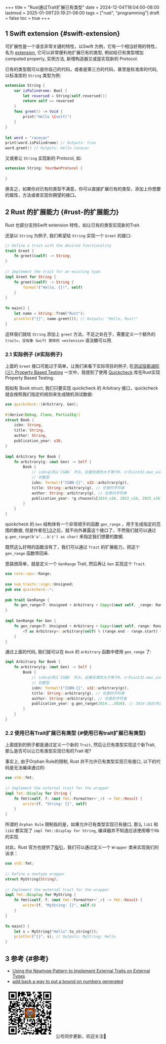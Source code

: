 +++
title = "Rust通过Trait扩展已有类型"
date = 2024-12-04T18:04:00-08:00
lastmod = 2025-01-09T20:19:21-08:00
tags = ["rust", "programming"]
draft = false
toc = true
+++

## <span class="section-num">1</span> Swift extension {#swift-extension}

可扩展性是一个语言非常关键的特性，以Swift 为例，它有一个相当好用的特性，名为 [extension](https://docs.swift.org/swift-book/documentation/the-swift-programming-language/extensions/), 它可以非常便利地扩展已有的类型, 例如给已有类型增加 computed property, 实例方法, 新增构造器又或是实现新的 Protocol.

已有的类型既可以是你自己的代码，或者是第三方的代码，甚至是标准库的代码, 以标准库的 `String` 类型为例:

```swift
extension String {
    var isPalindrome: Bool {
        let reversed = String(self.reversed())
        return self == reversed
    }
    func greet() -> Void {
        print("Hello \(self)")
    }
}

let word = "racecar"
print(word.isPalindrome) // Outputs: true
word.greet() // Outputs: Hello racecar
```

又或者让 `String` 实现新的 Protocol, 如:

```swift
extension String: YourOwnProtocol {

}
```

换言之，如果你对已有的类型不满意，你可以直接扩展已有的类型，添加上你想要的属性，方法或者实现你期望的接口。


## <span class="section-num">2</span> Rust 的扩展能力 {#rust-的扩展能力}

Rust 也部分支持Swift extension 特性，如让已有的类型实现新的Trait.

还是以 `String` 为例子, 我们希望给 `String` 实现一个 `Greet` 的接口:

```rust
// Define a trait with the desired functionality
trait Greet {
    fn greet(&self) -> String;
}

// Implement the trait for an existing type
impl Greet for String {
    fn greet(&self) -> String {
        format!("Hello, {}!", self)
    }
}

fn main() {
    let name = String::from("Rust");
    println!("{}", name.greet()); // Outputs: "Hello, Rust!"
}
```

这样我们就给 `String` 添加上 `greet` 方法，不足之处在于，需要定义一个额外的 `trait=，没有像 Swift 那样的 =extension` 语法糖可以用.


### <span class="section-num">2.1</span> 实际例子 {#实际例子}

上面的 `Greet` 接口可能过于简单，让我们来看下实际项目的例子, 在[测试技能进阶(三): Property Based Testing](https://ramsayleung.github.io/zh/post/2024/%E6%B5%8B%E8%AF%95%E6%8A%80%E8%83%BD%E8%BF%9B%E9%98%B6%E4%B8%89_property_based_testing/) 一文中，我提到了使用 [Quickcheck](https://github.com/BurntSushi/quickcheck) 库在Rust实现 Property Based Testing.

假如有 Book struct, 我们只要实现 quickcheck 的 Arbitrary 接口，quickcheck 就会按照我们指定的规则来生成随机测试数据:

```rust
use quickcheck::{Arbitrary, Gen};

#[derive(Debug, Clone, PartialEq)]
struct Book {
    isbn: String,
    title: String,
    author: String,
    publication_year: u16,
}

impl Arbitrary for Book {
    fn arbitrary(g: &mut Gen) -> Self {
        Book {
            // isbn必须以`ISBN` 开头，后接任意的大于等于0，小于uint32.max_value
            // 的整型
            isbn: format!("ISBN-{}", u32::arbitrary(g)),
            title: String::arbitrary(g), // 任意的字符串
            author: String::arbitrary(g), // 任意的字符串
            publication_year: *g.choose(&[2014_u16, 2022_u16, 2025_u16]).unwrap(), // 2014,2022或2025年出版的书
        }
    }
}
```

quickcheck 的 `Gen` 结构体有一个非常顺手的函数 `gen_range` ，用于生成指定的范围的数据, 但是作者在[1.0](https://github.com/BurntSushi/quickcheck/blob/aa968a94650b5d4d572c4ef581a7f5eb259aa0d2/src/arbitrary.rs#L72)之后，就不向外暴露这个接口了，不然我们就可以通过 `g.gen_range(b'a'...b'z') as char)` 来指定我们想要的数据.

既然这么好用的函数没有了，我们可以通过 `Trait` 的扩展能力，把这个 `gen_range` 函数带回来.

思路很简单，就是定义一个 `GenRange` Trait, 然后再让 `Gen` 实现这个 `Trait`.

```rust
use core::ops::Range;

use num_traits::sign::Unsigned;
pub use quickcheck::*;

pub trait GenRange {
    fn gen_range<T: Unsigned + Arbitrary + Copy>(&mut self, _range: Range<T>) -> T;
}

impl GenRange for Gen {
    fn gen_range<T: Unsigned + Arbitrary + Copy>(&mut self, range: Range<T>) -> T {
        <T as Arbitrary>::arbitrary(self) % (range.end - range.start) + range.start
    }
}
```

通过上面的代码, 我们就可以在 `Book` 的 `arbitrary` 函数中使用 `gen_range` 了:

```rust
impl Arbitrary for Book {
    fn arbitrary(g: &mut Gen) -> Self {
        Book {
            // isbn必须以`ISBN` 开头，后接任意的大于等于0，小于uint32.max_value
            // 的整型
            isbn: format!("ISBN-{}", u32::arbitrary(g)),
            title: String::arbitrary(g), // 任意的字符串
            author: String::arbitrary(g), // 任意的字符串
            publication_year: g.gen_range(2014...2026), // 2014-2025年出版的书
        }
    }
}
```


### <span class="section-num">2.2</span> 使用已有Trait扩展已有类型 {#使用已有trait扩展已有类型}

上面提到的例子都是通过定义一个新的 `Trait`, 然后让已有类型实现这个新Trait, 那么是否可以让已有类型实现已有的Trait 呢?

事实上, 由于Orphan Rule的限制, Rust 并不允许已有类型实现已有接口, 以下的代码是无法编译通过的:

```rust
use std::fmt;

// Implement the external trait for the wrapper
impl fmt::Display for String {
    fn fmt(&self, f: &mut fmt::Formatter<'_>) -> fmt::Result {
        write!(f, "String: {}", self)
    }
}
```

所谓的 `Orphan Rule` 限制指的是，如果允许已有类型实现已有接口, 那么 `lib1` 和 `lib2` 都实现了 `impl fmt::Display for String`, 编译器并不知道应该使用哪个lib的实现.

对此，Rust 官方也提供了[指引](https://doc.rust-lang.org/book/ch19-03-advanced-traits.html#using-the-newtype-pattern-to-implement-external-traits-on-external-types)，我们可以通过定义一个 `Wrapper` 类来实现我们的诉求：

```rust
use std::fmt;

// Define a newtype wrapper
struct MyString(String);

// Implement the external trait for the wrapper
impl fmt::Display for MyString {
    fn fmt(&self, f: &mut fmt::Formatter<'_>) -> fmt::Result {
        write!(f, "MyString: {}", self.0)
    }
}

fn main() {
    let s = MyString("Hello".to_string());
    println!("{}", s); // Outputs: MyString: Hello
}
```


## <span class="section-num">3</span> 参考 {#参考}

-   [Using the Newtype Pattern to Implement External Traits on External Types](https://doc.rust-lang.org/book/ch19-03-advanced-traits.html#using-the-newtype-pattern-to-implement-external-traits-on-external-types)
-   [add back a way to put a bound on numbers generated](//github.com/BurntSushi/quickcheck/issues/267)

<div center class="qr-container">
<img src="/ox-hugo/qrcode_gh_e06d750e626f_1.jpg" alt="qrcode_gh_e06d750e626f_1.jpg" width="160px" height="160px" center="t" class="qr-container" />
公号同步更新，欢迎关注👻
</div>

